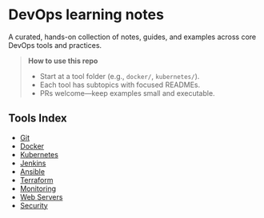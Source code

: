 # DevOps learning notes

A curated, hands-on collection of notes, guides, and examples across core DevOps tools and practices.

> **How to use this repo**
> - Start at a tool folder (e.g., `docker/`, `kubernetes/`).
> - Each tool has subtopics with focused READMEs.
> - PRs welcome—keep examples small and executable.

## Tools Index
<!-- TOOLS_INDEX_START -->
- [Git](./01-git/README.md)
- [Docker](./02-docker/README.md)
- [Kubernetes](./03-kubernetes/README.md)
- [Jenkins](./04-jenkins/README.md)
- [Ansible](./05-ansible/README.md)
- [Terraform](./06-terraform/README.md)
- [Monitoring](./monitoring/README.md)
- [Web Servers](./web-servers/README.md)
- [Security](./security/README.md)
<!-- TOOLS_INDEX_END -->

